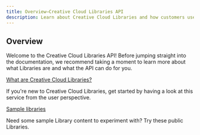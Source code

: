 ```yaml
---
title: Overview—Creative Cloud Libraries API
description: Learn about Creative Cloud Libraries and how customers use Libraries. Then jump into building your own API integration.
---
```


## Overview

Welcome to the Creative Cloud Libraries API! Before jumping straight into the documentation, we recommend taking a moment to learn more about what Libraries are and what the API can do for you.

<DiscoverBlock slots="link, text"/>

[What are Creative Cloud Libraries?](/overview/product-overview/)

If you're new to Creative Cloud Libraries, get started by having a look at this service from the user perspective.

<DiscoverBlock slots="link, text"/>

[Sample libraries](/overview/sample-libraries/)

Need some sample Library content to experiment with? Try these public Libraries.
